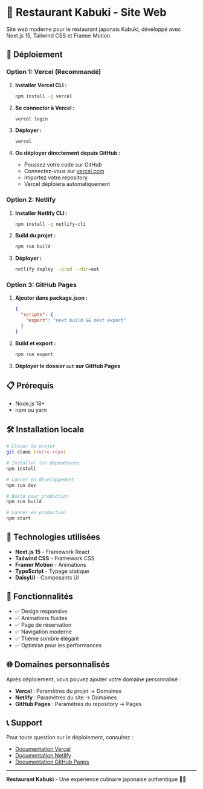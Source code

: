 # 🍣 Restaurant Kabuki - Site Web

Site web moderne pour le restaurant japonais Kabuki, développé avec Next.js 15, Tailwind CSS et Framer Motion.

## 🚀 Déploiement

### Option 1: Vercel (Recommandé)

1. **Installer Vercel CLI :**

   ```bash
   npm install -g vercel
   ```

2. **Se connecter à Vercel :**

   ```bash
   vercel login
   ```

3. **Déployer :**

   ```bash
   vercel
   ```

4. **Ou déployer directement depuis GitHub :**
   - Poussez votre code sur GitHub
   - Connectez-vous sur [vercel.com](https://vercel.com)
   - Importez votre repository
   - Vercel déploiera automatiquement

### Option 2: Netlify

1. **Installer Netlify CLI :**

   ```bash
   npm install -g netlify-cli
   ```

2. **Build du projet :**

   ```bash
   npm run build
   ```

3. **Déployer :**
   ```bash
   netlify deploy --prod --dir=out
   ```

### Option 3: GitHub Pages

1. **Ajouter dans package.json :**

   ```json
   {
     "scripts": {
       "export": "next build && next export"
     }
   }
   ```

2. **Build et export :**

   ```bash
   npm run export
   ```

3. **Déployer le dossier `out` sur GitHub Pages**

## 📋 Prérequis

- Node.js 18+
- npm ou yarn

## 🛠️ Installation locale

```bash
# Cloner le projet
git clone [votre-repo]

# Installer les dépendances
npm install

# Lancer en développement
npm run dev

# Build pour production
npm run build

# Lancer en production
npm start
```

## 🎨 Technologies utilisées

- **Next.js 15** - Framework React
- **Tailwind CSS** - Framework CSS
- **Framer Motion** - Animations
- **TypeScript** - Typage statique
- **DaisyUI** - Composants UI

## 📱 Fonctionnalités

- ✅ Design responsive
- ✅ Animations fluides
- ✅ Page de réservation
- ✅ Navigation moderne
- ✅ Thème sombre élégant
- ✅ Optimisé pour les performances

## 🌐 Domaines personnalisés

Après déploiement, vous pouvez ajouter votre domaine personnalisé :

- **Vercel** : Paramètres du projet → Domaines
- **Netlify** : Paramètres du site → Domaines
- **GitHub Pages** : Paramètres du repository → Pages

## 📞 Support

Pour toute question sur le déploiement, consultez :

- [Documentation Vercel](https://vercel.com/docs)
- [Documentation Netlify](https://docs.netlify.com)
- [Documentation GitHub Pages](https://pages.github.com)

---

**Restaurant Kabuki** - Une expérience culinaire japonaise authentique 🍣✨
